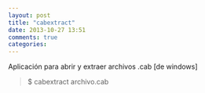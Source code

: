 ```yaml
---
layout: post
title: "cabextract"
date: 2013-10-27 13:51
comments: true
categories: 
---
```

Aplicación para abrir y extraer archivos .cab [de windows]

>$ cabextract archivo.cab

